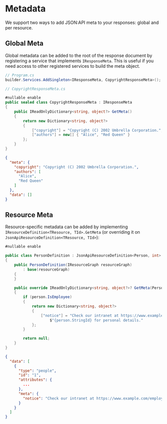 # Metadata

We support two ways to add JSON:API meta to your responses: global and per resource.

## Global Meta

Global metadata can be added to the root of the response document by registering a service that implements `IResponseMeta`.
This is useful if you need access to other registered services to build the meta object.

```c#
// Program.cs
builder.Services.AddSingleton<IResponseMeta, CopyrightResponseMeta>();

// CopyrightResponseMeta.cs

#nullable enable
public sealed class CopyrightResponseMeta : IResponseMeta
{
    public IReadOnlyDictionary<string, object?> GetMeta()
    {
        return new Dictionary<string, object?>
        {
            ["copyright"] = "Copyright (C) 2002 Umbrella Corporation.",
            ["authors"] = new[] { "Alice", "Red Queen" }
        };
    }
}
```

```json
{
  "meta": {
    "copyright": "Copyright (C) 2002 Umbrella Corporation.",
    "authors": [
      "Alice",
      "Red Queen"
    ]
  },
  "data": []
}
```

## Resource Meta

Resource-specific metadata can be added by implementing `IResourceDefinition<TResource, TId>.GetMeta` (or overriding it on `JsonApiResourceDefinition<TResource, TId>`):

```c#
#nullable enable

public class PersonDefinition : JsonApiResourceDefinition<Person, int>
{
    public PersonDefinition(IResourceGraph resourceGraph)
        : base(resourceGraph)
    {
    }

    public override IReadOnlyDictionary<string, object?>? GetMeta(Person person)
    {
        if (person.IsEmployee)
        {
            return new Dictionary<string, object?>
            {
                ["notice"] = "Check our intranet at https://www.example.com/employees/" +
                    $"{person.StringId} for personal details."
            };
        }

        return null;
    }
}
```

```json
{
  "data": [
    {
      "type": "people",
      "id": "1",
      "attributes": {
        ...
      },
      "meta": {
        "notice": "Check our intranet at https://www.example.com/employees/1 for personal details."
      }
    }
  ]
}
```

